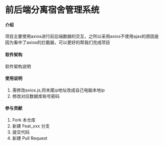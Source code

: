# 前后端分离宿舍管理系统

#### 介绍
项目主要使用axios进行前后端数据的交互，之所以采用axios不使用ajax的原因是因为看中了axios的拦截器，可以更好的帮我们完成项目

#### 软件架构
软件架构说明



#### 使用说明

1.  需修改axios.js,将末尾ip地址改成自己电脑本地ip
2.  修改对应数据库账号密码


#### 参与贡献

1.  Fork 本仓库
2.  新建 Feat_xxx 分支
3.  提交代码
4.  新建 Pull Request



